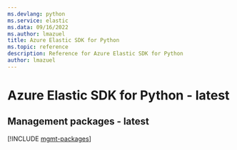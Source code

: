 ```yaml
---
ms.devlang: python
ms.service: elastic
ms.data: 09/16/2022
ms.author: lmazuel
title: Azure Elastic SDK for Python
ms.topic: reference
description: Reference for Azure Elastic SDK for Python
author: lmazuel
---
```

# Azure Elastic SDK for Python - latest

## Management packages - latest
[!INCLUDE [mgmt-packages](elastic-mgmt-index.md)]